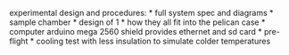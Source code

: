 experimental design and procedures:
	* full system spec and diagrams
		* sample chamber
			* design of 1
			* how they all fit into the pelican case
		* computer arduino mega 2560
			shield provides ethernet and sd card
	* pre-flight
		* cooling test with less insulation to simulate colder temperatures
